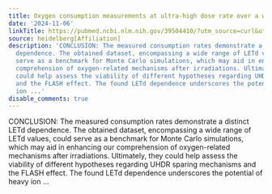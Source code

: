 ```yaml
---
title: Oxygen consumption measurements at ultra-high dose rate over a wide LET range
date: '2024-11-06'
linkTitle: https://pubmed.ncbi.nlm.nih.gov/39504410/?utm_source=curl&utm_medium=rss&utm_campaign=pubmed-2&utm_content=1FakS-2QOkCT8HsMOQP1bCRQ4YzyumYOmxmF0moLsQ3dFB1E9V&fc=20220326224207&ff=20241106184430&v=2.18.0.post9+e462414
source: heidelberg[Affiliation]
description: 'CONCLUSION: The measured consumption rates demonstrate a distinct LETd
  dependence. The obtained dataset, encompassing a wide range of LETd values, could
  serve as a benchmark for Monte Carlo simulations, which may aid in enhancing our
  comprehension of oxygen-related mechanisms after irradiations. Ultimately, they
  could help assess the viability of different hypotheses regarding UHDR sparing mechanisms
  and the FLASH effect. The found LETd dependence underscores the potential of heavy
  ion ...'
disable_comments: true
---
```

CONCLUSION: The measured consumption rates demonstrate a distinct LETd dependence. The obtained dataset, encompassing a wide range of LETd values, could serve as a benchmark for Monte Carlo simulations, which may aid in enhancing our comprehension of oxygen-related mechanisms after irradiations. Ultimately, they could help assess the viability of different hypotheses regarding UHDR sparing mechanisms and the FLASH effect. The found LETd dependence underscores the potential of heavy ion ...